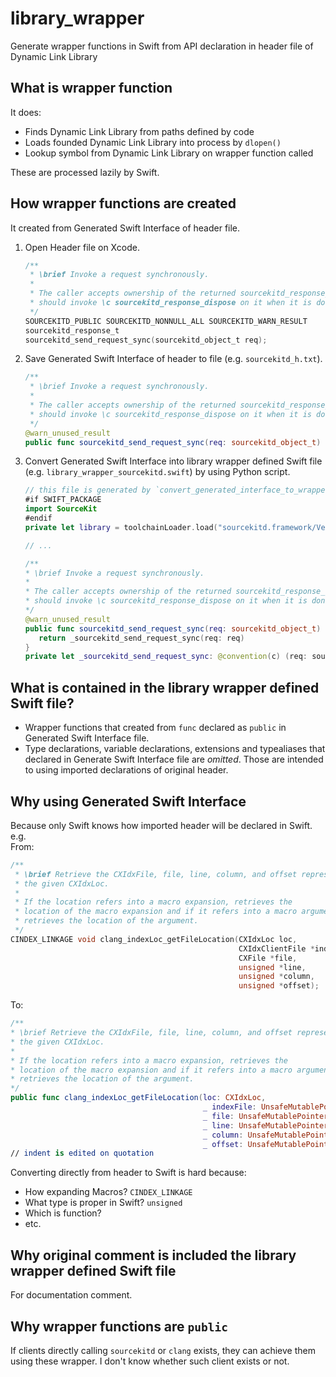 # library_wrapper

Generate wrapper functions in Swift from API declaration in header file of Dynamic Link Library

## What is wrapper function
It does:
- Finds Dynamic Link Library from paths defined by code
- Loads founded Dynamic Link Library into process by `dlopen()`
- Lookup symbol from Dynamic Link Library on wrapper function called

These are processed lazily by Swift.

## How wrapper functions are created
It created from Generated Swift Interface of header file.

1. Open Header file on Xcode.  

    ```objective-c
    /**
     * \brief Invoke a request synchronously.
     *
     * The caller accepts ownership of the returned sourcekitd_response_t object and
     * should invoke \c sourcekitd_response_dispose on it when it is done with it.
     */
    SOURCEKITD_PUBLIC SOURCEKITD_NONNULL_ALL SOURCEKITD_WARN_RESULT
    sourcekitd_response_t
    sourcekitd_send_request_sync(sourcekitd_object_t req);
    ```

2. Save Generated Swift Interface of header to file (e.g. `sourcekitd_h.txt`).  

    ```swift
    /**
     * \brief Invoke a request synchronously.
     *
     * The caller accepts ownership of the returned sourcekitd_response_t object and
     * should invoke \c sourcekitd_response_dispose on it when it is done with it.
     */
    @warn_unused_result
    public func sourcekitd_send_request_sync(req: sourcekitd_object_t) -> sourcekitd_response_t
    ```

3. Convert Generated Swift Interface into library wrapper defined Swift file (e.g. `library_wrapper_sourcekitd.swift`) by using Python script.  

    ```swift
    // this file is generated by `convert_generated_interface_to_wrapper.py`
    #if SWIFT_PACKAGE
    import SourceKit
    #endif
    private let library = toolchainLoader.load("sourcekitd.framework/Versions/A/sourcekitd")

    // ...

    /**
    * \brief Invoke a request synchronously.
    *
    * The caller accepts ownership of the returned sourcekitd_response_t object and
    * should invoke \c sourcekitd_response_dispose on it when it is done with it.
    */
    @warn_unused_result
    public func sourcekitd_send_request_sync(req: sourcekitd_object_t) -> sourcekitd_response_t {
       return _sourcekitd_send_request_sync(req: req)
    }
    private let _sourcekitd_send_request_sync: @convention(c) (req: sourcekitd_object_t) -> sourcekitd_response_t = library.loadSymbol("sourcekitd_send_request_sync")
    ```

## What is contained in the library wrapper defined Swift file?
- Wrapper functions that created from `func` declared as `public` in Generated Swift Interface file.  
- Type declarations, variable declarations, extensions and typealiases that declared in Generate Swift Interface file are *omitted*. Those are intended to using imported declarations of original header.

## Why using Generated Swift Interface
Because only Swift knows how imported header will be declared in Swift.  
e.g.  
From:
```objective-c
/**
 * \brief Retrieve the CXIdxFile, file, line, column, and offset represented by
 * the given CXIdxLoc.
 *
 * If the location refers into a macro expansion, retrieves the
 * location of the macro expansion and if it refers into a macro argument
 * retrieves the location of the argument.
 */
CINDEX_LINKAGE void clang_indexLoc_getFileLocation(CXIdxLoc loc,
                                                   CXIdxClientFile *indexFile,
                                                   CXFile *file,
                                                   unsigned *line,
                                                   unsigned *column,
                                                   unsigned *offset);
```
To:
```swift
/**
* \brief Retrieve the CXIdxFile, file, line, column, and offset represented by
* the given CXIdxLoc.
*
* If the location refers into a macro expansion, retrieves the
* location of the macro expansion and if it refers into a macro argument
* retrieves the location of the argument.
*/
public func clang_indexLoc_getFileLocation(loc: CXIdxLoc,
                                           _ indexFile: UnsafeMutablePointer<CXIdxClientFile>,
                                           _ file: UnsafeMutablePointer<CXFile>,
                                           _ line: UnsafeMutablePointer<UInt32>,
                                           _ column: UnsafeMutablePointer<UInt32>,
                                           _ offset: UnsafeMutablePointer<UInt32>)
// indent is edited on quotation
```
Converting directly from header to Swift is hard because:
- How expanding Macros? `CINDEX_LINKAGE`
- What type is proper in Swift? `unsigned`
- Which is function?
- etc.

## Why original comment is included the library wrapper defined Swift file
For documentation comment.

## Why wrapper functions are `public`
If clients directly calling `sourcekitd` or `clang` exists, they can achieve them using these wrapper.
I don't know whether such client exists or not.
